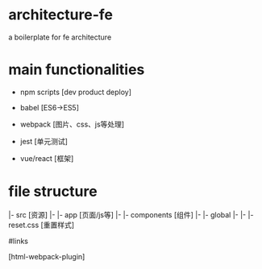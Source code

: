 # architecture-fe

a boilerplate for fe architecture

# main functionalities

- npm scripts [dev product deploy]

- babel [ES6->ES5]

- webpack [图片、css、js等处理]

- jest [单元测试]

- vue/react [框架]

# file structure

|- src [资源]
|- |- app [页面/js等]
|- |- components [组件]
|- |- global
|- |- |- reset.css [重置样式]

#links

[html-webpack-plugin]

